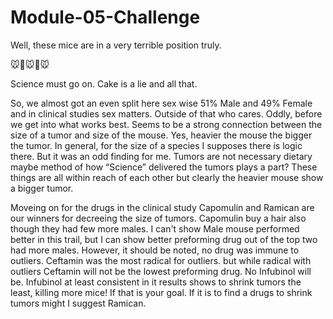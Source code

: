 # Module-05-Challenge
 
 
 
Well, these mice are in a very terrible position truly. 

:mouse::pill::mouse::pill::mouse:

Science must go on. Cake is a lie and all that.

So, we almost got an even split here sex wise 51% Male and 49% Female and in clinical studies sex matters. Outside of that who cares. Oddly, before we get into what works best. Seems to be a strong connection between the size of a tumor and size of the mouse. Yes, heavier the mouse the bigger the tumor. In general, for the size of a species I supposes there is logic there. But it was an odd finding for me. Tumors are not necessary dietary maybe method of how “Science” delivered the tumors plays a part?  These things are all within reach of each other but clearly the heavier mouse show a bigger tumor. 

Moveing on for the drugs in the clinical study Capomulin and Ramican are our winners for decreeing the size of tumors. Capomulin buy a hair also though they had few more males. I can't show Male mouse performed better in this trail, but I can show better preforming drug out of the top two had more males. However, it should be noted, no drug was immune to outliers. Ceftamin was the most radical for outliers. but while radical with outliers Ceftamin will not be the lowest preforming drug. No Infubinol will be. Infubinol at least consistent in it results shows to shrink tumors the least, killing more mice! If that is your goal. If it is to find a drugs to shrink tumors might I suggest Ramican. 

